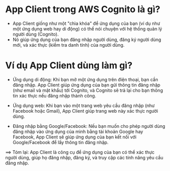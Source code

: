 # App Client trong AWS Cognito là gì?

- App Client giống như một "chìa khóa" để ứng dụng của bạn (ví dụ như một ứng dụng web hay di động) có thể nói chuyện với hệ thống quản lý người dùng (Cognito).
- Nó giúp ứng dụng của bạn đăng nhập người dùng, đăng ký người dùng mới, và xác thực (kiểm tra danh tính) của người dùng.

# Ví dụ App Client dùng làm gì?

- Ứng dụng di động: Khi bạn mở một ứng dụng trên điện thoại, bạn cần đăng nhập. App Client giúp ứng dụng của bạn gửi thông tin đăng nhập (như email và mật khẩu) tới Cognito, và Cognito sẽ trả lại cho bạn thông tin xác thực nếu đăng nhập thành công.

- Ứng dụng web: Khi bạn vào một trang web yêu cầu đăng nhập (như Facebook hoặc Gmail), App Client giúp trang web này xác thực người dùng.

- Đăng nhập bằng Google/Facebook: Nếu bạn muốn cho phép người dùng đăng nhập vào ứng dụng của mình bằng tài khoản Google hay Facebook, App Client sẽ giúp ứng dụng của bạn kết nối với Google/Facebook để lấy thông tin đăng nhập.

==> Tóm lại: App Client là công cụ để ứng dụng của bạn có thể xác thực người dùng, giúp họ đăng nhập, đăng ký, và truy cập các tính năng yêu cầu đăng nhập.
